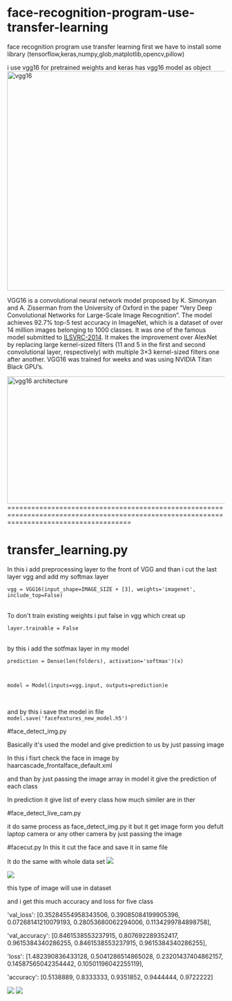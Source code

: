 # face-recognition-program-use-transfer-learning
face recognition program use transfer learning 
first we have to install some library (tensorflow,keras,numpy,glob,matplotlib,opencv,pillow)


i use vgg16 for pretrained weights and keras has vgg16 model as object
<img width="900" height="507" src="https://neurohive.io/wp-content/uploads/2018/11/vgg16-1-e1542731207177.png" class="attachment-full size-full wp-post-image" alt="vgg16">
<p>VGG16 is a convolutional neural network model proposed by K. Simonyan and A. Zisserman from the University of Oxford in the paper “Very Deep Convolutional Networks for Large-Scale Image Recognition”.<a id="bib" href="https://arxiv.org/abs/1409.1556" rel="noopener nofollow external" data-wpel-link="external" target="_blank"></a> The model achieves 92.7% top-5 test accuracy in ImageNet,<a id="bib" href="http://image-net.org/" rel="noopener nofollow external" data-wpel-link="external" target="_blank"></a> which is a dataset of over 14 million images belonging to 1000 classes. It was one of the famous model submitted to <a href="http://www.image-net.org/challenges/LSVRC/2014/results" data-wpel-link="external" target="_blank" rel="nofollow external noopener">ILSVRC-2014</a>. It makes the improvement over AlexNet by replacing large kernel-sized filters (11 and 5 in the first and second convolutional layer, respectively) with multiple 3×3 kernel-sized filters one after another. VGG16 was trained for weeks and was using NVIDIA Titan Black GPU’s.</p>
<img class="aligncenter size-full wp-image-5385" src="https://neurohive.io/wp-content/uploads/2018/11/vgg16.png" alt="vgg16 architecture " width="1200" height="294">
===========================================================================================================================================

# transfer_learning.py

In this i add preprocessing layer to the front of VGG  and than i cut the last layer vgg and add my softmax layer 


<code>vgg = VGG16(input_shape=IMAGE_SIZE + [3], weights='imagenet', include_top=False) </code>
  
    
  <br>
To don't train existing weights i put false in vgg which creat up


<code>layer.trainable = False</code>
  
  <br>
by this i add the sotfmax layer in my model
  
  
<code>prediction = Dense(len(folders), activation='softmax')(x)
  
model = Model(inputs=vgg.input, outputs=prediction)e</code>

  
  <br>
  
  and by this i save the model in file
  <code>model.save('facefeatures_new_model.h5')</code>
  
  
 #face_detect_img.py
  
  Basically it's used the model and give prediction to us by just passing image
  
  In this i fisrt check the face in image by haarcascade_frontalface_default.xml
  
  and than by just  passing the image array in model it give the prediction of each class 
  
 In prediction it give list of every class how much similer are in ther 
 
 
#face_detect_live_cam.py
 
 it do same process as face_detect_img.py it but it get image form you defult laptop camera or any other camera by just passing the  image
 
 
 
#facecut.py
In this it cut the face and save it in same file  

It do the same with whole data set
<img src="exampleimg/fullimage.jpg" >


<img src="exampleimg/cutimage.jpg" >

this type of image will use in dataset 


and i get this much accuracy and loss for five class

'val_loss': [0.35284554958343506, 0.39085084199905396, 0.07268141210079193, 0.28053680062294006, 0.1134299784898758], 

'val_accuracy': [0.8461538553237915, 0.807692289352417, 0.9615384340286255, 0.8461538553237915, 0.9615384340286255], 

'loss': [1.482390836433128, 0.5041286514865028, 0.23201437404862157, 0.14587565042354442, 0.10501196042255119], 

'accuracy': [0.5138889, 0.8333333, 0.9351852, 0.9444444, 0.9722222]

<img src="exampleimg/accimage.jpg" >

<img src="exampleimg/lossimage.jpg" >


  
